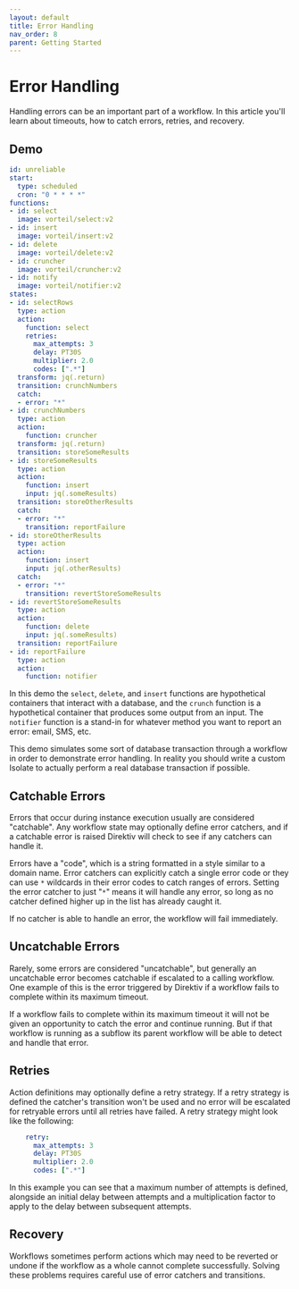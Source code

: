 ```yaml
---
layout: default
title: Error Handling
nav_order: 8
parent: Getting Started
---
```


# Error Handling


Handling errors can be an important part of a workflow. In this article you'll learn about timeouts, how to catch errors, retries, and recovery.

## Demo

```yaml
id: unreliable
start:
  type: scheduled
  cron: "0 * * * *"
functions:
- id: select
  image: vorteil/select:v2
- id: insert
  image: vorteil/insert:v2
- id: delete
  image: vorteil/delete:v2
- id: cruncher
  image: vorteil/cruncher:v2
- id: notify
  image: vorteil/notifier:v2
states:
- id: selectRows
  type: action
  action:
    function: select
    retries:
      max_attempts: 3
      delay: PT30S
      multiplier: 2.0
      codes: [".*"]
  transform: jq(.return)
  transition: crunchNumbers
  catch:
  - error: "*"
- id: crunchNumbers
  type: action
  action:
    function: cruncher
  transform: jq(.return)
  transition: storeSomeResults
- id: storeSomeResults
  type: action
  action:
    function: insert
    input: jq(.someResults)
  transition: storeOtherResults
  catch:
  - error: "*"
    transition: reportFailure
- id: storeOtherResults
  type: action
  action:
    function: insert
    input: jq(.otherResults)
  catch:
  - error: "*"
    transition: revertStoreSomeResults
- id: revertStoreSomeResults
  type: action
  action:
    function: delete
    input: jq(.someResults)
  transition: reportFailure
- id: reportFailure
  type: action
  action:
    function: notifier
```

In this demo the `select`, `delete`, and `insert` functions are hypothetical containers that interact with a database, and the `crunch` function is a hypothetical container that produces some output from an input. The `notifier` function is a stand-in for whatever method you want to report an error: email, SMS, etc.

This demo simulates some sort of database transaction through a workflow in order to demonstrate error handling. In reality you should write a custom Isolate to actually perform a real database transaction if possible.

## Catchable Errors

Errors that occur during instance execution usually are considered "catchable". Any workflow state may optionally define error catchers, and if a catchable error is raised Direktiv will check to see if any catchers can handle it.

Errors have a "code", which is a string formatted in a style similar to a domain name. Error catchers can explicitly catch a single error code or they can use `*` wildcards in their error codes to catch ranges of errors. Setting the error catcher to just "`*`" means it will handle any error, so long as no catcher defined higher up in the list has already caught it.

If no catcher is able to handle an error, the workflow will fail immediately.

## Uncatchable Errors

Rarely, some errors are considered "uncatchable", but generally an uncatchable error becomes catchable if escalated to a calling workflow. One example of this is the error triggered by Direktiv if a workflow fails to complete within its maximum timeout.

If a workflow fails to complete within its maximum timeout it will not be given an opportunity to catch the error and continue running. But if that workflow is running as a subflow its parent workflow will be able to detect and handle that error.

## Retries

Action definitions may optionally define a retry strategy. If a retry strategy is defined the catcher's transition won't be used and no error will be escalated for retryable errors until all retries have failed. A retry strategy might look like the following:

```yaml
    retry:
      max_attempts: 3
      delay: PT30S
      multiplier: 2.0
      codes: [".*"]
```

In this example you can see that a maximum number of attempts is defined, alongside an initial delay between attempts and a multiplication factor to apply to the delay between subsequent attempts.

## Recovery

Workflows sometimes perform actions which may need to be reverted or undone if the workflow as a whole cannot complete successfully. Solving these problems requires careful use of error catchers and transitions.
